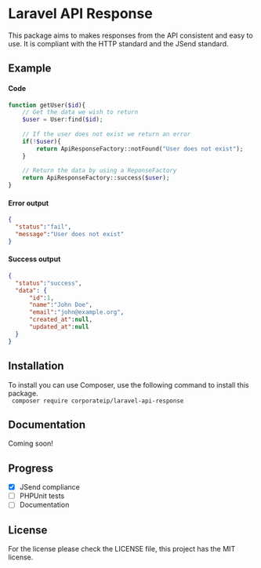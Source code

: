 # Laravel API Response
This package aims to makes responses from the API consistent and easy to use. It is compliant with the HTTP standard and the JSend standard.

## Example
#### Code
```php
function getUser($id){
    // Get the data we wish to return
    $user = User:find($id);
    
    // If the user does not exist we return an error
    if(!$user){
        return ApiResponseFactory::notFound("User does not exist");
    }
    
    // Return the data by using a ReponseFactory
    return ApiResponseFactory::success($user);
}
```

#### Error output
```json
{
  "status":"fail",
  "message":"User does not exist"
}
```

#### Success output
```json
{
  "status":"success",
  "data": { 
      "id":1,
      "name":"John Doe",
      "email":"john@example.org",
      "created_at":null,
      "updated_at":null
  }
}
```


## Installation
To install you can use Composer, use the following command to install this package. <br/>
`` composer require corporateip/laravel-api-response``

## Documentation
Coming soon!

## Progress
- [X] JSend compliance
- [ ] PHPUnit tests
- [ ] Documentation

## License
For the license please check the LICENSE file, this project has the MIT license.
